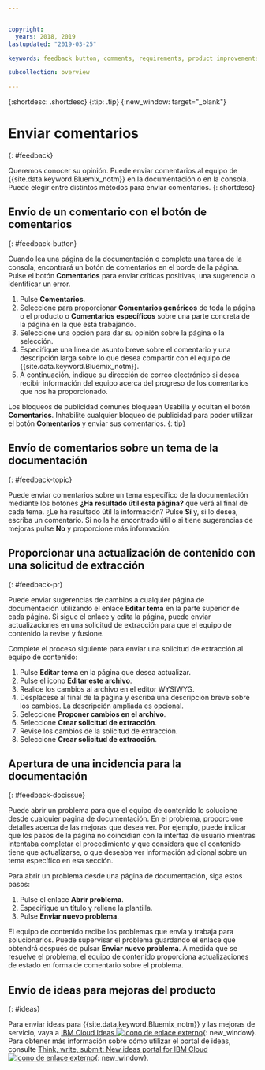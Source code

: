 ```yaml
---


copyright:
  years: 2018, 2019
lastupdated: "2019-03-25"

keywords: feedback button, comments, requirements, product improvements

subcollection: overview

---
```


{:shortdesc: .shortdesc}
{:tip: .tip}
{:new_window: target="_blank"}

# Enviar comentarios
{: #feedback}

Queremos conocer su opinión. Puede enviar comentarios al equipo de {{site.data.keyword.Bluemix_notm}} en la documentación o en la consola. Puede elegir entre distintos métodos para enviar comentarios.
{: shortdesc}

## Envío de un comentario con el botón de comentarios
{: #feedback-button}

Cuando lea una página de la documentación o complete una tarea de la consola, encontrará un botón de comentarios en el borde de la página. Pulse el botón **Comentarios** para enviar críticas positivas, una sugerencia o identificar un error.

1. Pulse **Comentarios**.
2. Seleccione para proporcionar **Comentarios genéricos** de toda la página o el producto o **Comentarios específicos** sobre una parte concreta de la página en la que está trabajando.
3. Seleccione una opción para dar su opinión sobre la página o la selección.
4. Especifique una línea de asunto breve sobre el comentario y una descripción larga sobre lo que desea compartir con el equipo de {{site.data.keyword.Bluemix_notm}}.
5. A continuación, indique su dirección de correo electrónico si desea recibir información del equipo acerca del progreso de los comentarios que nos ha proporcionado.

Los bloqueos de publicidad comunes bloquean Usabilla y ocultan el botón **Comentarios**. Inhabilite cualquier bloqueo de publicidad para poder utilizar el botón **Comentarios** y enviar sus comentarios.
{: tip}

## Envío de comentarios sobre un tema de la documentación
{: #feedback-topic}

Puede enviar comentarios sobre un tema específico de la documentación mediante los botones **¿Ha resultado útil esta página?** que verá al final de cada tema. ¿Le ha resultado útil la información? Pulse **Sí** y, si lo desea, escriba un comentario. Si no la ha encontrado útil o si tiene sugerencias de mejoras pulse **No** y proporcione más información.  

## Proporcionar una actualización de contenido con una solicitud de extracción
{: #feedback-pr}

Puede enviar sugerencias de cambios a cualquier página de documentación utilizando el enlace **Editar tema** en la parte superior de cada página. Si sigue el enlace y edita la página, puede enviar actualizaciones en una solicitud de extracción para que el equipo de contenido la revise y fusione. 

Complete el proceso siguiente para enviar una solicitud de extracción al equipo de contenido:

1. Pulse **Editar tema** en la página que desea actualizar.
2. Pulse el icono **Editar este archivo**.
3. Realice los cambios al archivo en el editor WYSIWYG.
4. Desplácese al final de la página y escriba una descripción breve sobre los cambios. La descripción ampliada es opcional.
5. Seleccione **Proponer cambios en el archivo**.
6. Seleccione **Crear solicitud de extracción**.
7. Revise los cambios de la solicitud de extracción.
8. Seleccione **Crear solicitud de extracción**. 

## Apertura de una incidencia para la documentación
{: #feedback-docissue}

Puede abrir un problema para que el equipo de contenido lo solucione desde cualquier página de documentación. En el problema, proporcione detalles acerca de las mejoras que desea ver. Por ejemplo, puede indicar que los pasos de la página no coincidían con la interfaz de usuario mientras intentaba completar el procedimiento y que considera que el contenido tiene que actualizarse, o que deseaba ver información adicional sobre un tema específico en esa sección.

Para abrir un problema desde una página de documentación, siga estos pasos:

1. Pulse el enlace **Abrir problema**.
2. Especifique un título y rellene la plantilla.
3. Pulse **Enviar nuevo problema**. 

El equipo de contenido recibe los problemas que envía y trabaja para solucionarlos. Puede supervisar el problema guardando el enlace que obtendrá después de pulsar **Enviar nuevo problema**. A medida que se resuelve el problema, el equipo de contenido proporciona actualizaciones de estado en forma de comentario sobre el problema.

## Envío de ideas para mejoras del producto
{: #ideas}

Para enviar ideas para {{site.data.keyword.Bluemix_notm}} y las mejoras de servicio, vaya a [IBM Cloud Ideas ![icono de enlace externo](../icons/launch-glyph.svg)](https://ibmcloud.ideas.aha.io){: new_window}. Para obtener más información sobre cómo utilizar el portal de ideas, consulte [Think, write, submit: New ideas portal for IBM Cloud ![icono de enlace externo](../icons/launch-glyph.svg)](https://developer.ibm.com/bluemix/2016/10/05/think-write-submit/){: new_window}.

